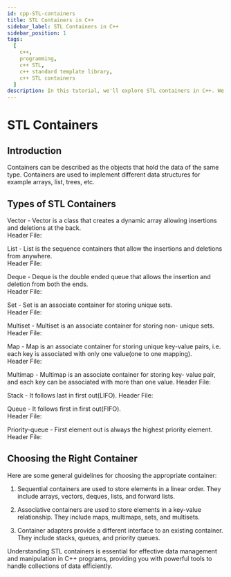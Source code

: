 ```yaml
---
id: cpp-STL-containers
title: STL Containers in C++
sidebar_label: STL Containers in C++
sidebar_position: 1
tags:
  [
    c++,
    programming,
    c++ STL,
    c++ standard template library,
    c++ STL containers
  ]
description: In this tutorial, we'll explore STL containers in C++. We'll cover the different types of Standard Template Library containers, including vectors, lists, deques, sets, maps, and more. You'll learn how to choose the appropriate container for your needs and how to use their various functions and methods. Understanding STL containers is essential for effective data management and manipulation in C++ programs, providing you with powerful tools to handle collections of data efficiently.
---
```


# STL Containers 

## Introduction

Containers can be described as the objects that hold the data of the same type. Containers are used to implement different data structures for example arrays, list, trees, etc.

## Types of STL Containers

Vector - Vector is a class that creates a dynamic array allowing insertions and deletions at the back.	
         Header File: <vector>	
    
List - List is the sequence containers that allow the insertions and deletions from anywhere.	
       Header File: <list>	
       
Deque -	Deque is the double ended queue that allows the insertion and deletion from both the ends.	
        Header File: <deque>
        
Set -	Set is an associate container for storing unique sets.	
      Header File: <set>	
      
Multiset -	Multiset is an associate container for storing non- unique sets.	
            Header File: <set>	
            
Map -	Map is an associate container for storing unique key-value pairs, i.e. each key is associated with only one value(one to one mapping).	
      Header File: <map>	

Multimap - Multimap is an associate container for storing key- value pair, and each key can be associated with more than one value.
          Header File: <map>	
          
Stack -	It follows last in first out(LIFO).	
        Header File: <stack>
        
Queue -	It follows first in first out(FIFO).	
        Header File: <queue>	
        
Priority-queue -	First element out is always the highest priority element.	  
                  Header File: <queue>


## Choosing the Right Container

Here are some general guidelines for choosing the appropriate container:

1. Sequential containers
are used to store elements in a linear order. They include arrays, vectors, deques, lists, and forward lists.

2. Associative containers
are used to store elements in a key-value relationship. They include maps, multimaps, sets, and multisets.

3. Container adapters
provide a different interface to an existing container. They include stacks, queues, and priority queues.

Understanding STL containers is essential for effective data management and manipulation in C++ programs, providing you with powerful tools to handle collections of data efficiently.
